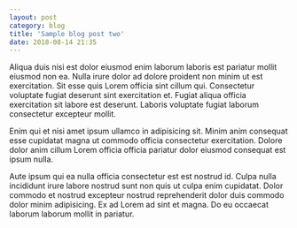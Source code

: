 ```yaml
---
layout: post
category: blog
title: 'Sample blog post two'
date: 2018-08-14 21:35
---
```


Aliqua duis nisi est dolor eiusmod enim laborum laboris est pariatur mollit eiusmod non ea. Nulla irure dolor ad dolore proident non minim ut est exercitation. Sit esse quis Lorem officia sint cillum qui. Consectetur voluptate fugiat deserunt sint exercitation et. Fugiat aliqua officia exercitation sit labore est deserunt. Laboris voluptate fugiat laborum consectetur excepteur mollit.

Enim qui et nisi amet ipsum ullamco in adipisicing sit. Minim anim consequat esse cupidatat magna ut commodo officia consectetur exercitation. Dolore dolor anim cillum Lorem officia officia pariatur dolor eiusmod consequat est ipsum nulla.

Aute ipsum qui ea nulla officia consectetur est est nostrud id. Culpa nulla incididunt irure labore nostrud sunt non quis ut culpa enim cupidatat. Dolor commodo et nostrud excepteur nostrud reprehenderit dolor duis commodo dolor minim adipisicing. Ex ad Lorem ad sint et magna. Do eu occaecat laborum laborum mollit in pariatur.